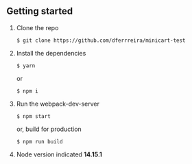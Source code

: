 ## Getting started
1. Clone the repo
    ```
    $ git clone https://github.com/dferrreira/minicart-test
    ```
2. Install the dependencies
    ```
    $ yarn
    ```
    or
    ```
    $ npm i
    ```

3. Run the webpack-dev-server
    ```
    $ npm start
    ```
    or, build for production
    ```
    $ npm run build
    ```
4. Node version indicated **14.15.1**